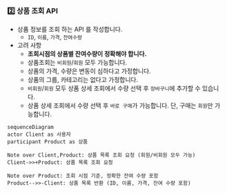 ### 2️⃣ **상품 조회 API**

- 상품 정보를 조회 하는 API 를 작성합니다.
  -  `ID`, `이름`, `가격`, `잔여수량` 
- 고려 사항
    - **조회시점의 상품별 잔여수량이 정확해야 합니다.**
    - 상품조회는 `비회원`/`회원` 모두 가능합니다.
    - 상품의 가격, 수량은 변동이 심하다고 가정합니다.
    - 상품의 그룹, 카테고리는 없다고 가정합니다.
    - `비회원`/`회원` 모두 상품 상세 조회에서 수량 선택 후 `장바구니`에 추가할 수 있습니다.
    - 상품 상세 조회에서 수량 선택 후 `바로 구매`가 가능합니다. 단, 구매는 `회원`만 가능합니다.

```mermaid
sequenceDiagram
actor Client as 사용자
participant Product as 상품

Note over Client,Product: 상품 목록 조회 요청 (회원/비회원 모두 가능)
Client->>+Product: 상품 목록 조회 요청

Note over Product: 조회 시점 기준, 정확한 잔여 수량 포함
Product-->>-Client: 상품 목록 반환 (ID, 이름, 가격, 잔여 수량 포함)
```